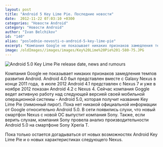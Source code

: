 ```yaml
---
layout: post
title: "Android 5 Key Lime Pie. Последние новости"
date:  2012-11-22 07:03:10 +0300
categories: "Новости Android"
category: "Новости Android"
author: "Ivan Belchikov"
id: "140"
alias: "poslednie-novosti-o-android-5-key-lime-pie"
excerpt: "Компания Google не показывает никаких признаков замедления темпов развития Android. Android 4.0 был представлен вместе с Galaxy Nexus в конце 2011 года,  в июле 2012 Android 4.1 представлен с Nexus 7 и уже в ноябре 2012 показан Android 4.2 с Nexus 4. Сейчас компания Goggle ведет активную работу над следующей версией своей мобильной операционной системы - Android 5.0, которая получит название Key Lime Pie (лимонный пирог)."
image: /oldImages//images/images/Key%20Lime%20Pie%201-580-75.JPG
---
```

<img src="/oldImages/images/images/Key%20Lime%20Pie%201-580-75.JPG" border="0" alt="Android 5.0 Key Lime Pie release date, news and rumours" >

Компания Google не показывает никаких признаков замедления темпов развития Android. Android 4.0 был представлен вместе с Galaxy Nexus в конце 2011 года,  в июле 2012 Android 4.1 представлен с Nexus 7 и уже в ноябре 2012 показан Android 4.2 с Nexus 4. Сейчас компания Goggle ведет активную работу над следующей версией своей мобильной операционной системы - Android 5.0, которая получит название Key Lime Pie (лимонный пирог).
Пока нет никакой официальной информации от Google относительно Android 5.0. В сети появились слухи, что новый смартфон Nexus с новой ОС выпустит компания Sony. Также, если верить слухам, компания Sony провела анализ производительности Android 5.0 на смартфоне Sony Xperia T.

Пока только остается догадываться от новых возможностях Android Key Lime Pie и о новых характеристиках следующего Nexus.
